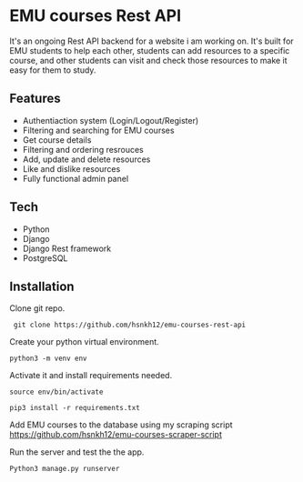 # EMU courses Rest API
It's an ongoing Rest API backend for a website i am working on. 
It's built for EMU students to help each other, students can add resources to a specific course, and other students 
can visit and check those resources to make it easy for them to study.

## Features
- Authentiaction system (Login/Logout/Register)
- Filtering and searching for EMU courses
- Get course details 
- Filtering and ordering resrouces
- Add, update and delete resources
- Like and dislike resources 
- Fully functional admin panel

## Tech
- Python
- Django
- Django Rest framework
- PostgreSQL


## Installation

Clone git repo.
```
 git clone https://github.com/hsnkh12/emu-courses-rest-api
```
Create your python virtual environment.
```
python3 -m venv env
```
Activate it and install requirements needed.
```
source env/bin/activate
```
```
pip3 install -r requirements.txt
```
Add EMU courses to the database using my scraping script https://github.com/hsnkh12/emu-courses-scraper-script

Run the server and test the the app.
```
Python3 manage.py runserver
```








